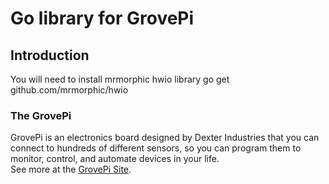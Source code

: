 # Go library for GrovePi

## Introduction
You will need to install mrmorphic hwio library
go get github.com/mrmorphic/hwio

### The GrovePi

GrovePi is an electronics board designed by Dexter Industries that you can connect to hundreds of 
different sensors, so you can program them to monitor, control, and automate devices in your life.  
See more at the [GrovePi Site](http://dexterindustries.com/GrovePi/).